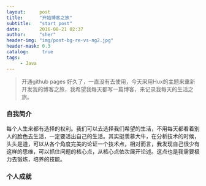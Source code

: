 ```yaml
---
layout:		post
title:		"开始博客之旅"
subtitle:	"start post"
date:		2016-08-21 02:37
author:		"sher"
header-img:	"img/post-bg-re-vs-ng2.jpg"
header-mask: 0.3
catalog:	 true
tags:
     - Java
---
```


> 开通github pages 好久了，一直没有去使用，今天采用Hux的主题来重新开发我的博客之旅，我希望我每天都写一篇博客，来记录我每天的生活之旅。

### 自我简介

  每个人生来都有选择的权利。我们可以去选择我们希望的生活，不用每天都看着别人的脸色去生活，一定要活出自己的生活。其实挺羡慕大牛，在分析技术的时候，头头是道，可以从各个角度完美的论证一个技术点，相对而言，我发现自己很少有这样的思维，可以抓住问题的核心点，从核心点依次展开论述。这点也是我需要极力去锻炼，培养的技能。

### 个人成就


